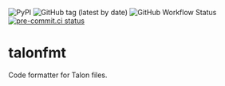 ![PyPI](https://img.shields.io/pypi/v/talonfmt)
![GitHub tag (latest by date)](https://img.shields.io/github/v/tag/wenkokke/talonfmt)
![GitHub Workflow Status](https://github.com/wenkokke/talonfmt/actions/workflows/build.yml/badge.svg)
[![pre-commit.ci status](https://results.pre-commit.ci/badge/github/wenkokke/talonfmt/dev.svg)](https://results.pre-commit.ci/latest/github/wenkokke/talonfmt/dev)

# talonfmt 

Code formatter for Talon files.
